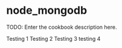 # node_mongodb

TODO: Enter the cookbook description here.

Testing 1
Testing 2
Testing 3
testing 4
